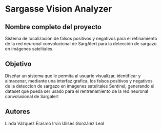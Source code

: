 # Sargasse Vision Analyzer
## Nombre completo del proyecto
Sistema de localización de falsos positivos y negativos para el refinamiento de la red neuronal convolucional de SargAlert para la detección de sargazo en imágenes satelitales.
## Objetivo
Diseñar un sistema que le permita al usuario visualizar, identificar y almacenar, mediante una interfaz grafica, los falsos positivos y negativos de la deteccion de sargazo en imagenes satelitales Sentinel,  generando el dataset que pueda ser usado para el rentrenamiento de la red neuronal convolusional de Sargalert
## Autores
Linda Vázquez Erasmo
Irvin Ulises González Leal
